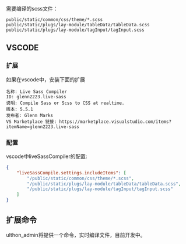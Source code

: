 需要编译的scss文件：
```
public/static/common/css/theme/*.scss
public/static/plugs/lay-module/tableData/tableData.scss
public/static/plugs/lay-module/tagInput/tagInput.scss
```


## VSCODE

### 扩展
如果在vscode中，安装下面的扩展

```
名称: Live Sass Compiler
ID: glenn2223.live-sass
说明: Compile Sass or Scss to CSS at realtime.
版本: 5.5.1
发布者: Glenn Marks
VS Marketplace 链接: https://marketplace.visualstudio.com/items?itemName=glenn2223.live-sass
```

### 配置

vscode中liveSassCompiler的配置:

```json
{
    "liveSassCompile.settings.includeItems": [
        "/public/static/common/css/theme/*.scss",
        "/public/static/plugs/lay-module/tableData/tableData.scss",
        "/public/static/plugs/lay-module/tagInput/tagInput.scss"
    ]
}
```

## 扩展命令

ulthon_admin将提供一个命令，实时编译文件，目前开发中。